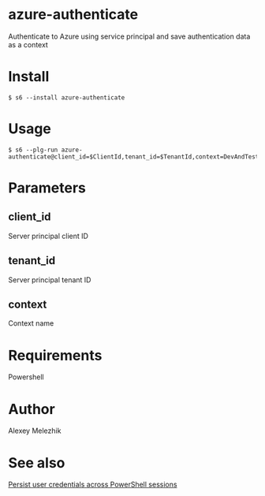 # azure-authenticate

Authenticate to Azure using service principal and save authentication data as a context

# Install

    $ s6 --install azure-authenticate

# Usage

    $ s6 --plg-run azure-authenticate@client_id=$ClientId,tenant_id=$TenantId,context=DevAndTest

# Parameters

## client_id

Server principal client ID

## tenant_id

Server principal tenant ID

## context

Context name

# Requirements

Powershell

# Author

Alexey Melezhik

# See also

[Persist user credentials across PowerShell sessions](https://docs.microsoft.com/en-us/powershell/azure/context-persistence?view=azurermps-6.12.0)
